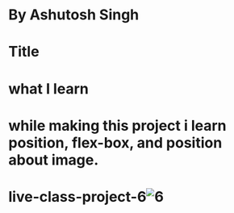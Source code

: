 # By Ashutosh Singh
# Title
# what I learn
# while making this project i learn position, flex-box, and position about image.
# live-class-project-6![6](https://user-images.githubusercontent.com/109889191/187693530-8bac6333-3cb9-43b2-914a-bbeed546c193.png)
